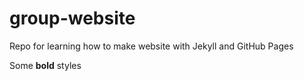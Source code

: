 # group-website
Repo for learning how to make website with Jekyll and GitHub Pages

Some **bold** styles
